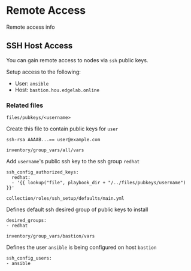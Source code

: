 # Remote Access

Remote access info

## SSH Host Access

You can gain remote access to nodes via `ssh` public keys.

Setup access to the following:

- User: `ansible`
- Host: `bastion.hou.edgelab.online`

### Related files

`files/pubkeys/<username>`

Create this file to contain public keys for `user`

```
ssh-rsa AAAAB...== user@example.com
```

`inventory/group_vars/all/vars`

Add `username`'s public ssh key to the ssh group `redhat`

```
ssh_config_authorized_keys:
  redhat:
  - '{{ lookup("file", playbook_dir + "/../files/pubkeys/username") }}'
```

`collection/roles/ssh_setup/defaults/main.yml`

Defines default ssh desired group of public keys to install

```
desired_groups:
- redhat
```

`inventory/group_vars/bastion/vars`

Defines the user `ansible` is being configured on host `bastion`

```
ssh_config_users:
- ansible
```
